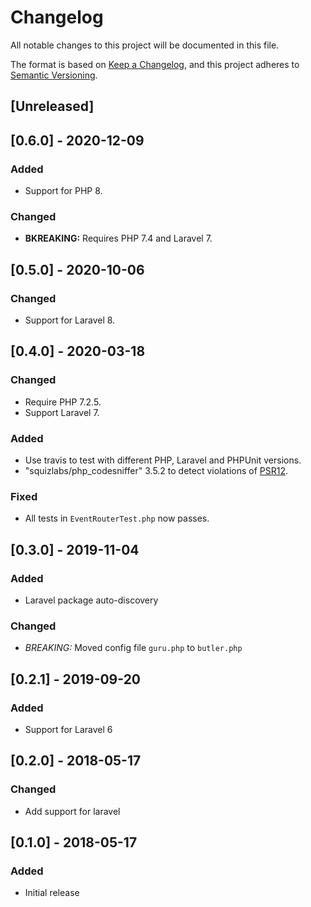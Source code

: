 # Changelog

All notable changes to this project will be documented in this file.

The format is based on [Keep a Changelog](https://keepachangelog.com/en/1.0.0/),
and this project adheres to [Semantic Versioning](https://semver.org/spec/v2.0.0.html).

## [Unreleased]


## [0.6.0] - 2020-12-09

### Added
- Support for PHP 8.

### Changed

- **BKREAKING:** Requires PHP 7.4 and Laravel 7.


## [0.5.0] - 2020-10-06

### Changed

- Support for Laravel 8.


## [0.4.0] - 2020-03-18

### Changed

- Require PHP 7.2.5.
- Support Laravel 7.

### Added

- Use travis to test with different PHP, Laravel and PHPUnit versions.
- "squizlabs/php_codesniffer" 3.5.2 to detect violations of [PSR12](https://www.php-fig.org/psr/psr-12/).

### Fixed

- All tests in `EventRouterTest.php` now passes.


## [0.3.0] - 2019-11-04

### Added

- Laravel package auto-discovery

### Changed

- *BREAKING:* Moved config file `guru.php` to `butler.php`


## [0.2.1] - 2019-09-20

### Added

- Support for Laravel 6


## [0.2.0] - 2018-05-17

### Changed

- Add support for laravel


## [0.1.0] - 2018-05-17

### Added

- Initial release
